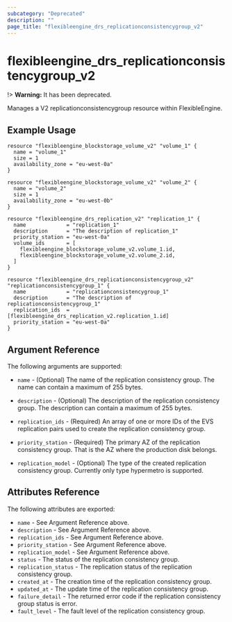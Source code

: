 ```yaml
---
subcategory: "Deprecated"
description: ""
page_title: "flexibleengine_drs_replicationconsistencygroup_v2"
---
```


# flexibleengine_drs_replicationconsistencygroup_v2

!> **Warning:** It has been deprecated.

Manages a V2 replicationconsistencygroup resource within FlexibleEngine.

## Example Usage

```hcl
resource "flexibleengine_blockstorage_volume_v2" "volume_1" {
  name = "volume_1"
  size = 1
  availability_zone = "eu-west-0a"
}

resource "flexibleengine_blockstorage_volume_v2" "volume_2" {
  name = "volume_2"
  size = 1
  availability_zone = "eu-west-0b"
}

resource "flexibleengine_drs_replication_v2" "replication_1" {
  name             = "replication_1"
  description      = "The description of replication_1"
  priority_station = "eu-west-0a"
  volume_ids       = [
    flexibleengine_blockstorage_volume_v2.volume_1.id,
    flexibleengine_blockstorage_volume_v2.volume_2.id,
  ]
}

resource "flexibleengine_drs_replicationconsistencygroup_v2" "replicationconsistencygroup_1" {
  name             = "replicationconsistencygroup_1"
  description      = "The description of replicationconsistencygroup_1"
  replication_ids  = [flexibleengine_drs_replication_v2.replication_1.id]
  priority_station = "eu-west-0a"
}
```

## Argument Reference

The following arguments are supported:

* `name` - (Optional) The name of the replication consistency group. The name can contain a maximum of 255 bytes.

* `description` - (Optional) The description of the replication consistency group.
 The description can contain a maximum of 255 bytes.

* `replication_ids` - (Required) An array of one or more IDs of the EVS replication pairs used to create
  the replication consistency group.

* `priority_station` - (Required) The primary AZ of the replication consistency group. That is the AZ where
  the production disk belongs.

* `replication_model` - (Optional) The type of the created replication consistency group.
  Currently only type hypermetro is supported.

## Attributes Reference

The following attributes are exported:

* `name` - See Argument Reference above.
* `description` - See Argument Reference above.
* `replication_ids` - See Argument Reference above.
* `priority_station` - See Argument Reference above.
* `replication_model` - See Argument Reference above.
* `status` - The status of the replication consistency group.
* `replication_status` - The replication status of the replication consistency group.
* `created_at` - The creation time of the replication consistency group.
* `updated_at` - The update time of the replication consistency group.
* `failure_detail` - The returned error code if the replication consistency group status is error.
* `fault_level` - The fault level of the replication consistency group.
